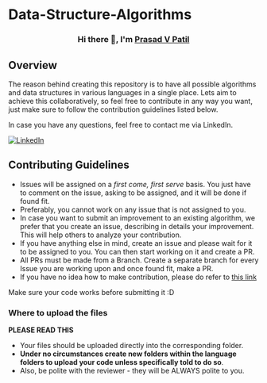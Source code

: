 # Data-Structure-Algorithms

<h3 align="center">
Hi there 👋, I'm
<a href="https://github.com/prasadvpatil">Prasad V Patil</a>
</h3>

## Overview

The reason behind creating this repository is to have all possible algorithms and data structures in various languages in a single place. Lets aim to achieve this collaboratively, so feel free to contribute in any way you want, just make sure to follow the contribution guidelines listed below.

In case you have any questions, feel free to contact me via LinkedIn. <p><a href="https://www.linkedin.com/in/prasadvpatil" target="_blank"><img alt="LinkedIn" src="https://img.shields.io/badge/linkedin-%230077B5.svg?&style=for-the-badge&logo=linkedin&logoColor=white" /></a> 
</p>

## Contributing Guidelines

- Issues will be assigned on a _first come, first serve_ basis. You just have to comment on the issue, asking to be assigned, and it will be done if found fit.
- Preferably, you cannot work on any issue that is not assigned to you.
- In case you want to submit an improvement to an existing algorithm, we prefer that you create an issue, describing in details your improvement. This will help others to analyze your contribution.
- If you have anything else in mind, create an issue and please wait for it to be assigned to you. You can then start working on it and create a PR.
- All PRs must be made from a Branch. Create a separate branch for every Issue you are working upon and once found fit, make a PR.
- If you have no idea how to make contribution, please do refer to [this link](https://github.com/prasadvpatil/Data-Structure-Algorithms/blob/master/Contribution.md)

Make sure your code works before submitting it :D

### Where to upload the files

**PLEASE READ THIS**

- Your files should be uploaded directly into the corresponding folder.
- **Under no circumstances create new folders within the language folders to upload your code unless specifically told to do so**.
- Also, be polite with the reviewer - they will be ALWAYS polite to you.
